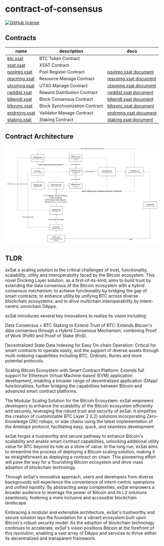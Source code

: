 # contract-of-consensus

[![GitHub license](https://img.shields.io/badge/license-MIT-blue.svg)](https://github.com/exsat-network/contract-of-consensus/blob/main/LICENSE)

## Contracts

| name                                                  | description                    | docs                                                              |
| ----------------------------------------------------- | ------------------------------ | ----------------------------------------------------------------- |
| [btc.xsat](https://bloks.io/account/btc.xsat)         | BTC Token Contract             |                                                                   |
| [xsat.xsat](https://bloks.io/account/xsat.xsat)       | XSAT Contract                  |                                                                   |
| [poolreg.xsat](https://bloks.io/account/poolreg.xsat) | Pool Register Contract         | [poolreg.xsat document](./contracts/poolreg.xsat/poolreg.xsat.md) |
| [rescmng.xsat](https://bloks.io/account/rescmng.xsat) | Resource Manage Contract       | [rescmng.xsat document](./contracts/rescmng.xsat/rescmng.xsat.md) |
| [utxomng.xsat](https://bloks.io/account/utxomng.xsat) | UTXO Manage Contract           | [utxomng.xsat document](./contracts/utxomng.xsat/utxomng.xsat.md) |
| [rwddist.xsat](https://bloks.io/account/rwddist.xsat) | Reward Distribution Contract   | [rwddist.xsat document](./contracts/rwddist.xsat/rwddist.xsat.md) |
| [blkendt.xsat](https://bloks.io/account/blkendt.xsat) | Block Consensus Contract       | [blkendt.xsat document](./contracts/blkendt.xsat/blkendt.xsat.md) |
| [blksync.xsat](https://bloks.io/account/blksync.xsat) | Block Synchronization Contract | [blksync.xsat document](./contracts/blksync.xsat/blksync.xsat.md) |
| [endrmng.xsat](https://bloks.io/account/endrmng.xsat) | Validator Manage Contract      | [endrmng.xsat document](./contracts/endrmng.xsat/endrmng.xsat.md) |
| [staking.xsat](https://bloks.io/account/staking.xsat) | Staking Contract               | [staking.xsat document](./contracts/staking.xsat/staking.xsat.md) |

## Contract Architecture

![architecture](./docs/architecture.jpg)

## TLDR

exSat a scaling solution to the critical challenges of trust, functionality, scalability, utility and interoperability faced by the Bitcoin ecosystem. This novel Docking Layer solution, as a first-of-its-kind, aims to build trust by extending the data consensus of the Bitcoin ecosystem with a hybrid consensus mechanism; to achieve functionality by bridging the gap of smart contracts; to enhance utility by unifying BTC across diverse blockchain ecosystems; and to drive multichain interoperability by intent-centric omnichain DApps.

exSat introduces several key innovations to realize its vision including:

Data Consensus + BTC Staking to Extend Trust of BTC: Extends Bitcoin's data consensus through a Hybrid Consensus Mechanism, combining Proof of Work (PoW) and Proof of Stake (PoS).

Decentralized State Data Indexing for Easy On-chain Operation: Critical for smart contracts to operate easily, and the support of diverse assets through multi-indexing capabilities including BTC, Ordinals, Runes and more potential protocols.

Scaling Bitcoin Ecosystem with Smart Contract Platform: Extends full support for Ethereum Virtual Machine-based (EVM) application development, enabling a broader range of decentralized application (DApp) functionalities, further bridging the capabilities between Bitcoin and advanced smart contract platforms.

The Modular Scaling Solution for the Bitcoin Ecosystem: exSat empowers developers to enhance the scalability of the Bitcoin ecosystem efficiently and securely, leveraging the robust trust and security of exSat. It simplifies the creation of customizable BTC Layer 2 (L2) solutions incorporating Zero-Knowledge (ZK) rollups, or side chains using the latest implementation of the Antelope protocol, facilitating easy, quick, and seamless development

exSat forges a trustworthy and secure pathway to enhance Bitcoin's scalability and enable smart contract capabilities, unlocking additional utility value for BTC beyond its role as a store of value. In the long run, exSat aims to streamline the process of deploying a Bitcoin scaling solution, making it as straightforward as deploying a contract on-chain. This pioneering effort will pave the way for a flourishing Bitcoin ecosystem and drive mass adoption of blockchain technology.

Through exSat's innovative approach, users and developers from diverse backgrounds will experience the convenience of intent-centric operations and unified liquidity. By abstracting away complexities, exSat empowers a broader audience to leverage the power of Bitcoin and its L2 solutions seamlessly, fostering a more inclusive and accessible blockchain landscape.

Embracing a modular and extensible architecture, exSat's trustworthy and secure solution lays the foundation for a vibrant ecosystem built upon Bitcoin's robust security model. As the adoption of blockchain technology continues to accelerate, exSat's vision positions Bitcoin at the forefront of this revolution, enabling a vast array of DApps and services to thrive within its decentralized and transparent framework.
